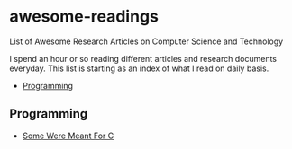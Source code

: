 # awesome-readings
List of Awesome Research Articles on Computer Science and Technology

I spend an hour or so reading different articles and research documents everyday. This list is starting as an index of what I read on daily basis.

- [Programming](#programming)

## Programming

- [Some Were Meant For C](https://www.cl.cam.ac.uk/~srk31/research/papers/kell17some-preprint.pdf)

